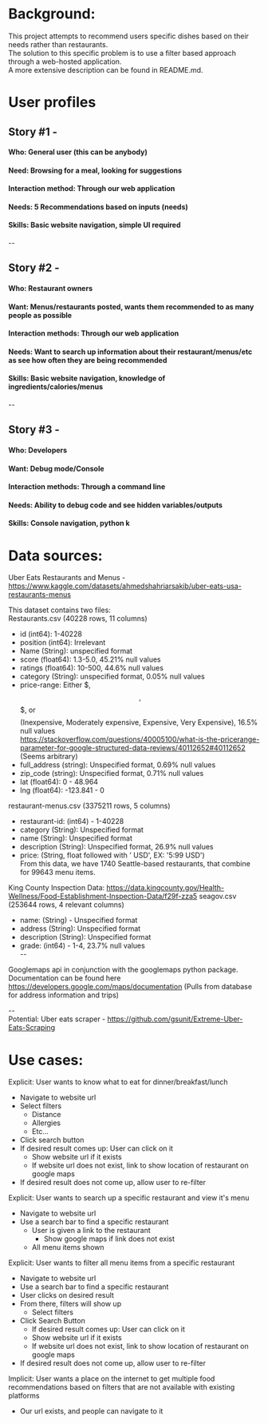 # Background:
This project attempts to recommend users specific dishes based on their needs rather than restaurants.  
The solution to this specific problem is to use a filter based approach through a web-hosted application.   
A more extensive description can be found in README.md. 

# User profiles
##  Story #1 - 
#### Who: General user (this can be anybody)  
#### Need: Browsing for a meal, looking for suggestions  
#### Interaction method: Through our web application  
#### Needs: 5 Recommendations based on inputs (needs)  
#### Skills: Basic website navigation, simple UI required  
--
## Story #2 - 
#### Who: Restaurant owners  
#### Want: Menus/restaurants posted, wants them recommended to as many people as possible  
#### Interaction methods: Through our web application   
#### Needs: Want to search up information about their restaurant/menus/etc as see how often they are being  recommended
#### Skills: Basic website navigation, knowledge of ingredients/calories/menus  
--
## Story #3 - 
#### Who: Developers
#### Want: Debug mode/Console
#### Interaction methods: Through a command line
#### Needs: Ability to debug code and see hidden variables/outputs
#### Skills: Console navigation, python k

# Data sources:
Uber Eats Restaurants and Menus - https://www.kaggle.com/datasets/ahmedshahriarsakib/uber-eats-usa-restaurants-menus    
   
This dataset contains two files:   
Restaurants.csv (40228 rows, 11 columns)    
* id (int64): 1-40228      
* position (int64): Irrelevant    
* Name (String): unspecified format    
* score (float64): 1.3-5.0, 45.21% null values  
* ratings (float64): 10-500, 44.6% null values  
* category (String): unspecified format, 0.05% null values  
* price-range: Either $, $$, $$$, or $$$$ (Inexpensive, Moderately expensive, Expensive, Very   Expensive), 16.5% null values  
               https://stackoverflow.com/questions/40005100/what-is-the-pricerange-parameter-for-google-structured-data-reviews/40112652#40112652    
               (Seems arbitrary)    
* full_address (string): Unspecified format, 0.69% null values  
* zip_code (string): Unspecified format, 0.71% null values  
* lat (float64): 0 - 48.964  
* lng (float64): -123.841 - 0  
  
restaurant-menus.csv (3375211 rows, 5 columns)
* restaurant-id: (int64) - 1-40228
* category (String): Unspecified format
* name (String): Unspecified format
* description (String): Unspecified format, 26.9% null values
* price: (String, float followed with ' USD', EX: '5:99 USD')  
From this data, we have 1740 Seattle-based restaurants, that combine for 99643 menu items.  

King County Inspection Data:  https://data.kingcounty.gov/Health-Wellness/Food-Establishment-Inspection-Data/f29f-zza5
seagov.csv (253644 rows, 4 relevant columns)
* name: (String) - Unspecified format
* address (String): Unspecified format
* description (String): Unspecified format
* grade: (int64) - 1-4, 23.7% null values  
--  

Googlemaps api in conjunction with the googlemaps python package. Documentation can be found here https://developers.google.com/maps/documentation (Pulls from database for address information and trips)

--     
Potential: Uber eats scraper - https://github.com/gsunit/Extreme-Uber-Eats-Scraping   

# Use cases:
Explicit: User wants to know what to eat for dinner/breakfast/lunch
  * Navigate to website url
  * Select filters
    * Distance
    * Allergies
    * Etc...
  * Click search button
  * If desired result comes up: User can click on it
    * Show website url if it exists
    * If website url does not exist, link to show location of restaurant on google maps
  * If desired result does not come up, allow user to re-filter 

Explicit: User wants to search up a specific restaurant and view it's menu
  * Navigate to website url
  * Use a search bar to find a specific restaurant
     * User is given a link to the restaurant
       * Show google maps if link does not exist
     * All menu items shown

Explicit: User wants to filter all menu items from a specific restaurant
  * Navigate to website url
  * Use a search bar to find a specific restaurant
  * User clicks on desired result
  * From there, filters will show up
    * Select filters
  * Click Search Button
    * If desired result comes up: User can click on it
    * Show website url if it exists
    * If website url does not exist, link to show location of restaurant on google maps
  * If desired result does not come up, allow user to re-filter 

Implicit: User wants a place on the internet to get multiple food recommendations based on filters that are not available with existing platforms
* Our url exists, and people can navigate to it
